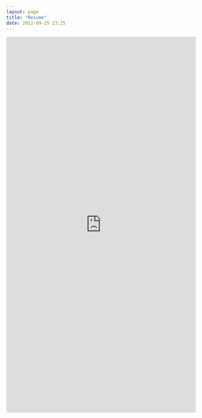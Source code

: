 ```yaml
---
layout: page
title: "Resume"
date: 2012-09-25 23:25
---
```


<iframe class="scribd_iframe_embed" src="http://www.scribd.com/embeds/107017614/content?start_page=1&view_mode=scroll&access_key=key-1wpohyqa2vv9k4wrv71m" data-auto-height="true" data-aspect-ratio="0.772727272727273" scrolling="no" id="doc_8714" width="100%" height="1000" frameborder="0"></iframe>